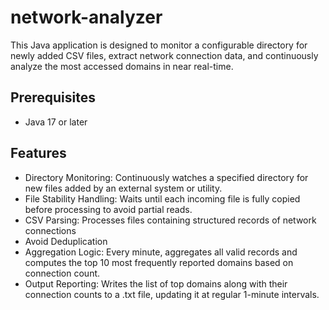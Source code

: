 # network-analyzer
This Java application is designed to monitor a configurable directory for newly added CSV files, extract network connection data, and continuously analyze the most accessed domains in near real-time.

## Prerequisites
- Java 17 or later

## Features 
- Directory Monitoring: Continuously watches a specified directory for new files added by an external system or utility.
- File Stability Handling: Waits until each incoming file is fully copied before processing to avoid partial reads.
- CSV Parsing: Processes files containing structured records of network connections
- Avoid Deduplication
- Aggregation Logic: Every minute, aggregates all valid records and computes the top 10 most frequently reported domains based on connection count.
- Output Reporting: Writes the list of top domains along with their connection counts to a .txt file, updating it at regular 1-minute intervals.
